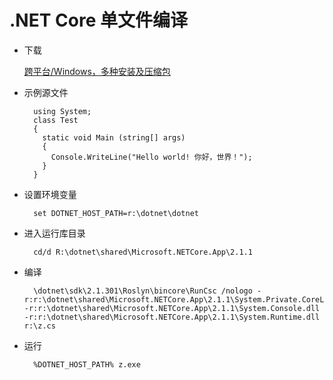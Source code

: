# .NET Core 单文件编译

* 下载

    [跨平台/Windows，多种安装及压缩包](https://www.microsoft.com/net/download/windows)

* 示例源文件

        using System;
        class Test
        {
          static void Main (string[] args)
          {
            Console.WriteLine("Hello world! 你好，世界！");
          }
        }

* 设置环境变量

        set DOTNET_HOST_PATH=r:\dotnet\dotnet

* 进入运行库目录

        cd/d R:\dotnet\shared\Microsoft.NETCore.App\2.1.1

* 编译

        \dotnet\sdk\2.1.301\Roslyn\bincore\RunCsc /nologo -r:r:\dotnet\shared\Microsoft.NETCore.App\2.1.1\System.Private.CoreLib.dll -r:r:\dotnet\shared\Microsoft.NETCore.App\2.1.1\System.Console.dll -r:r:\dotnet\shared\Microsoft.NETCore.App\2.1.1\System.Runtime.dll r:\z.cs

* 运行

        %DOTNET_HOST_PATH% z.exe
